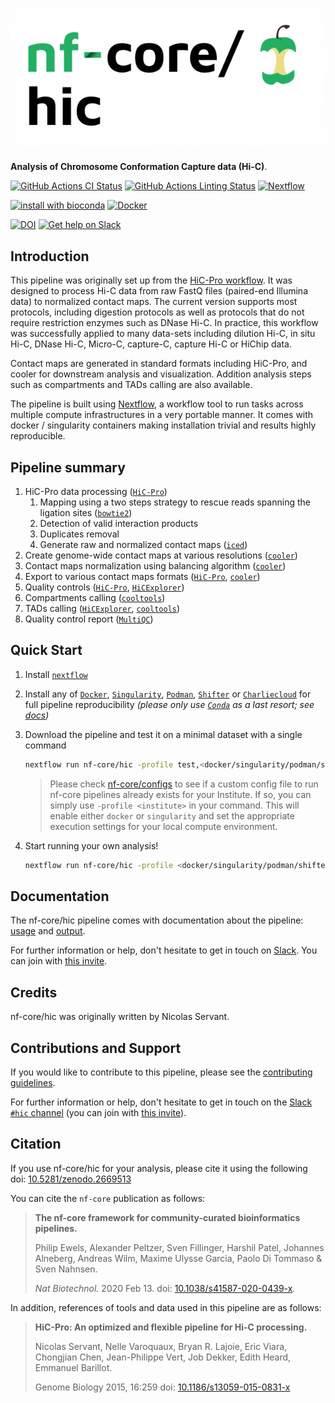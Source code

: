 # ![nf-core/hic](docs/images/nf-core-hic_logo.png)

**Analysis of Chromosome Conformation Capture data (Hi-C)**.

[![GitHub Actions CI Status](https://github.com/nf-core/hic/workflows/nf-core%20CI/badge.svg)](https://github.com/nf-core/hic/actions)
[![GitHub Actions Linting Status](https://github.com/nf-core/hic/workflows/nf-core%20linting/badge.svg)](https://github.com/nf-core/hic/actions)
[![Nextflow](https://img.shields.io/badge/nextflow-%E2%89%A520.04.0-brightgreen.svg)](https://www.nextflow.io/)

[![install with bioconda](https://img.shields.io/badge/install%20with-bioconda-brightgreen.svg)](https://bioconda.github.io/)
[![Docker](https://img.shields.io/docker/automated/nfcore/hic.svg)](https://hub.docker.com/r/nfcore/hic)

[![DOI](https://zenodo.org/badge/DOI/10.5281/zenodo.2669513.svg)](https://doi.org/10.5281/zenodo.2669513)
[![Get help on Slack](http://img.shields.io/badge/slack-nf--core%20%23hic-4A154B?logo=slack)](https://nfcore.slack.com/channels/hic)

## Introduction

This pipeline was originally set up from the
[HiC-Pro workflow](https://github.com/nservant/HiC-Pro).
It was designed to process Hi-C data from raw FastQ files (paired-end Illumina
data) to normalized contact maps.
The current version supports most protocols, including digestion protocols as
well as protocols that do not require restriction enzymes such as DNase Hi-C.
In practice, this workflow was successfully applied to many data-sets including
dilution Hi-C, in situ Hi-C, DNase Hi-C, Micro-C, capture-C, capture Hi-C or
HiChip data.

Contact maps are generated in standard formats including HiC-Pro, and cooler for
downstream analysis and visualization.
Addition analysis steps such as compartments and TADs calling are also available.

The pipeline is built using [Nextflow](https://www.nextflow.io), a workflow tool
to run tasks across multiple compute infrastructures in a very portable manner.
It comes with docker / singularity containers making installation trivial and
results highly reproducible.

## Pipeline summary

1. HiC-Pro data processing ([`HiC-Pro`](https://github.com/nservant/HiC-Pro))
   1. Mapping using a two steps strategy to rescue reads spanning the ligation
   sites ([`bowtie2`](http://bowtie-bio.sourceforge.net/bowtie2/index.shtml))
   2. Detection of valid interaction products
   3. Duplicates removal
   4. Generate raw and normalized contact maps ([`iced`](https://github.com/hiclib/iced))
2. Create genome-wide contact maps at various resolutions ([`cooler`](https://github.com/open2c/cooler))
3. Contact maps normalization using balancing algorithm ([`cooler`](https://github.com/open2c/cooler))
4. Export to various contact maps formats ([`HiC-Pro`](https://github.com/nservant/HiC-Pro), [`cooler`](https://github.com/open2c/cooler))
5. Quality controls ([`HiC-Pro`](https://github.com/nservant/HiC-Pro), [`HiCExplorer`](https://github.com/deeptools/HiCExplorer))
6. Compartments calling ([`cooltools`](https://cooltools.readthedocs.io/en/latest/))
7. TADs calling ([`HiCExplorer`](https://github.com/deeptools/HiCExplorer), [`cooltools`](https://cooltools.readthedocs.io/en/latest/))
8. Quality control report ([`MultiQC`](https://multiqc.info/))

## Quick Start

1. Install [`nextflow`](https://nf-co.re/usage/installation)

2. Install any of [`Docker`](https://docs.docker.com/engine/installation/), [`Singularity`](https://www.sylabs.io/guides/3.0/user-guide/), [`Podman`](https://podman.io/), [`Shifter`](https://nersc.gitlab.io/development/shifter/how-to-use/) or [`Charliecloud`](https://hpc.github.io/charliecloud/) for full pipeline reproducibility _(please only use [`Conda`](https://conda.io/miniconda.html) as a last resort; see [docs](https://nf-co.re/usage/configuration#basic-configuration-profiles))_

3. Download the pipeline and test it on a minimal dataset with a single command

    ```bash
    nextflow run nf-core/hic -profile test,<docker/singularity/podman/shifter/charliecloud/conda/institute>
    ```

    > Please check [nf-core/configs](https://github.com/nf-core/configs#documentation)
    to see if a custom config file to run nf-core pipelines already exists for your Institute.
    If so, you can simply use `-profile <institute>` in your command.
    This will enable either `docker` or `singularity` and set the appropriate execution
    settings for your local compute environment.

4. Start running your own analysis!

    ```bash
    nextflow run nf-core/hic -profile <docker/singularity/podman/shifter/charliecloud/conda/institute> --input '*_R{1,2}.fastq.gz' --genome GRCh37
    ```

## Documentation

The nf-core/hic pipeline comes with documentation about the pipeline: [usage](https://nf-co.re/hic/usage) and [output](https://nf-co.re/hic/output).

For further information or help, don't hesitate to get in touch on [Slack](https://nfcore.slack.com/channels/hic).
You can join with [this invite](https://nf-co.re/join/slack).

## Credits

nf-core/hic was originally written by Nicolas Servant.

## Contributions and Support

If you would like to contribute to this pipeline, please see the [contributing guidelines](.github/CONTRIBUTING.md).

For further information or help, don't hesitate to get in touch on the [Slack `#hic` channel](https://nfcore.slack.com/channels/hic) (you can join with [this invite](https://nf-co.re/join/slack)).

## Citation

If you use nf-core/hic for your analysis, please cite it using the following
doi: [10.5281/zenodo.2669513](https://doi.org/10.5281/zenodo.2669513)

You can cite the `nf-core` publication as follows:

> **The nf-core framework for community-curated bioinformatics pipelines.**
>
> Philip Ewels, Alexander Peltzer, Sven Fillinger, Harshil Patel, Johannes Alneberg, Andreas Wilm, Maxime Ulysse Garcia, Paolo Di Tommaso & Sven Nahnsen.
>
> _Nat Biotechnol._ 2020 Feb 13. doi: [10.1038/s41587-020-0439-x](https://dx.doi.org/10.1038/s41587-020-0439-x).

In addition, references of tools and data used in this pipeline are as follows:

> **HiC-Pro: An optimized and flexible pipeline for Hi-C processing.**
>
> Nicolas Servant, Nelle Varoquaux, Bryan R. Lajoie, Eric Viara, Chongjian Chen, Jean-Philippe Vert, Job Dekker, Edith Heard, Emmanuel Barillot.
>
> Genome Biology 2015, 16:259 doi: [10.1186/s13059-015-0831-x](https://dx.doi.org/10.1186/s13059-015-0831-x)
